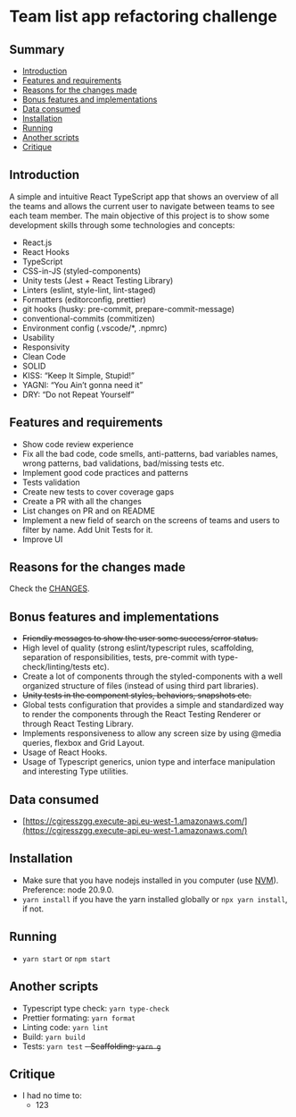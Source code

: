 # Team list app refactoring challenge

## Summary

- [Introduction](#introduction)
- [Features and requirements](#features-and-requirements)
- [Reasons for the changes made](#reasons-for-the-changes-made)
- [Bonus features and implementations](#bonus-features-and-implementations)
- [Data consumed](#data-consumed)
- [Installation](#installation)
- [Running](#running)
- [Another scripts](#another-scripts)
- [Critique](#critique)

## Introduction

A simple and intuitive React TypeScript app that shows an overview of all the teams and allows the current user to navigate between teams to see each team member.
The main objective of this project is to show some development skills through some technologies and concepts:

- React.js
- React Hooks
- TypeScript
- CSS-in-JS (styled-components)
- Unity tests (Jest + React Testing Library)
- Linters (eslint, style-lint, lint-staged)
- Formatters (editorconfig, prettier)
- git hooks (husky: pre-commit, prepare-commit-message)
- conventional-commits (commitizen)
- Environment config (.vscode/\*, .npmrc)
- Usability
- Responsivity
- Clean Code
- SOLID
- KISS: “Keep It Simple, Stupid!”
- YAGNI: “You Ain’t gonna need it”
- DRY: “Do not Repeat Yourself”

## Features and requirements

- Show code review experience
- Fix all the bad code, code smells, anti-patterns, bad variables names, wrong patterns, bad validations, bad/missing tests etc.
- Implement good code practices and patterns
- Tests validation
- Create new tests to cover coverage gaps
- Create a PR with all the changes
- List changes on PR and on README
- Implement a new field of search on the screens of teams and users to filter by name. Add Unit Tests for it.
- Improve UI

## Reasons for the changes made

Check the [CHANGES](./CHANGES.md).

## Bonus features and implementations

- ~~Friendly messages to show the user some success/error status.~~
- High level of quality (strong eslint/typescript rules, scaffolding, separation of responsibilities, tests, pre-commit with type-check/linting/tests etc).
- Create a lot of components through the styled-components with a well organized structure of files (instead of using third part libraries).
- ~~Unity tests in the component styles, behaviors, snapshots etc.~~
- Global tests configuration that provides a simple and standardized way to render the components through the React Testing Renderer or through React Testing Library.
- Implements responsiveness to allow any screen size by using @media queries, flexbox and Grid Layout.
- Usage of React Hooks.
- Usage of Typescript generics, union type and interface manipulation and interesting Type utilities.

## Data consumed

- [https://cgjresszgg.execute-api.eu-west-1.amazonaws.com/](https://cgjresszgg.execute-api.eu-west-1.amazonaws.com/)

## Installation

- Make sure that you have nodejs installed in you computer (use [NVM](https://github.com/nvm-sh/nvm)). Preference: node 20.9.0.
- `yarn install` if you have the yarn installed globally or `npx yarn install`, if not.

## Running

- `yarn start` or `npm start`

## Another scripts

- Typescript type check: `yarn type-check`
- Prettier formating: `yarn format`
- Linting code: `yarn lint`
- Build: `yarn build`
- Tests: `yarn test`
~~- Scaffolding: `yarn g`~~

## Critique

- I had no time to:
  - 123
